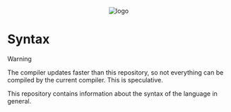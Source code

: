 <p align="center">
  <img src= "https://github.com/thrushlang/thrushc/blob/master/assets/thrushlang-v1.5.png" alt= "logo" style= "width: 2hv; height: 2hv;"> </img>
</p>

# Syntax

> [!WARNING]  
> The compiler updates faster than this repository, so not everything can be compiled by the current compiler. This is speculative.

This repository contains information about the syntax of the language in general.
